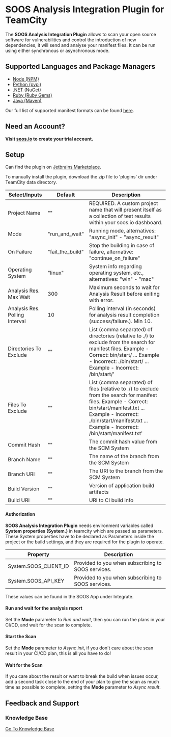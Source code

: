 # SOOS Analysis Integration Plugin for TeamCity

The **SOOS Analysis Integration Plugin** allows to scan your open source software for vulnerabilities and control the introduction of new dependencies, it will send and analyse your manifest files. It can be run using either synchronous or asynchronous mode.

## Supported Languages and Package Managers

*	[Node (NPM)](https://www.npmjs.com/)
*	[Python (pypi)](https://pypi.org/)
*	[.NET (NuGet)](https://www.nuget.org/)
*	[Ruby (Ruby Gems)](https://rubygems.org/)
*	[Java (Maven)](https://maven.apache.org/)

Our full list of supported manifest formats can be found [here](https://kb.soos.io/help/soos-languages-supported).

## Need an Account?
**Visit [soos.io](https://app.soos.io/register) to create your trial account.**

## Setup

Can find the plugin on [Jetbrains Marketplace](https://plugins.jetbrains.com/).

To manually install the plugin, download the zip file to 'plugins' dir under TeamCity data directory. 

| Select/Inputs | Default | Description |
| --- | --- | --- |
| Project Name | ""  | REQUIRED. A custom project name that will present itself as a collection of test results within your soos.io dashboard. |
| Mode | "run_and_wait"  | Running mode, alternatives: "async_init" - "async_result" |
| On Failure | "fail_the_build"  | Stop the building in case of failure, alternative: "continue_on_failure" |
| Operating System | "linux"  | System info regarding operating system, etc., alternatives: "win" - "mac" |
| Analysis Res. Max Wait | 300  | Maximum seconds to wait for Analysis Result before exiting with error. |
| Analysis Res. Polling Interval | 10  | Polling interval (in seconds) for analysis result completion (success/failure.). Min 10. |
| Directories To Exclude | ""  | List (comma separated) of directories (relative to ./) to exclude from the search for manifest files. Example - Correct: bin/start/ ... Example - Incorrect: ./bin/start/ ... Example - Incorrect: /bin/start/'|
| Files To Exclude | ""  | List (comma separated) of files (relative to ./) to exclude from the search for manifest files. Example - Correct: bin/start/manifest.txt ... Example - Incorrect: ./bin/start/manifest.txt ... Example - Incorrect: /bin/start/manifest.txt' |
| Commit Hash | ""  | The commit hash value from the SCM System |
| Branch Name | ""  | The name of the branch from the SCM System |
| Branch URI | ""  | The URI to the branch from the SCM System |
| Build Version | ""  | Version of application build artifacts |
| Build URI | ""  | URI to CI build info |


#### Authorization

**SOOS Analysis Integration Plugin** needs environment variables called **System properties (System.)** in teamcity which are passed as parameters. These System properties have to be declared as Parameters inside the project or the build settings, and they are required for the plugin to operate.

| Property | Description |
| --- | --- |
| System.SOOS_CLIENT_ID | Provided to you when subscribing to SOOS services. |
| System.SOOS_API_KEY | Provided to you when subscribing to SOOS services. |

These values can be found in the SOOS App under Integrate.

#### Run and wait for the analysis report
Set the **Mode** parameter to *Run and wait*, then you can run the plans in your CI/CD, and wait for the scan to complete.

#### Start the Scan
Set the **Mode** parameter to *Async init*, if you don't care about the scan result in your CI/CD plan, this is all you have to do!

#### Wait for the Scan
If you care about the result or want to break the build when issues occur, add a second task close to the end of your plan to give the scan as much time as possible to complete, setting the **Mode** parameter to *Async result*.

## Feedback and Support
### Knowledge Base
[Go To Knowledge Base](https://kb.soos.io/help)